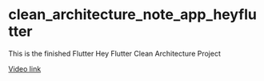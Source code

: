 # clean_architecture_note_app_heyflutter

This is the finished Flutter Hey Flutter Clean Architecture Project

[Video link](https://www.youtube.com/watch?v=x5Sd2L9axiQ)

